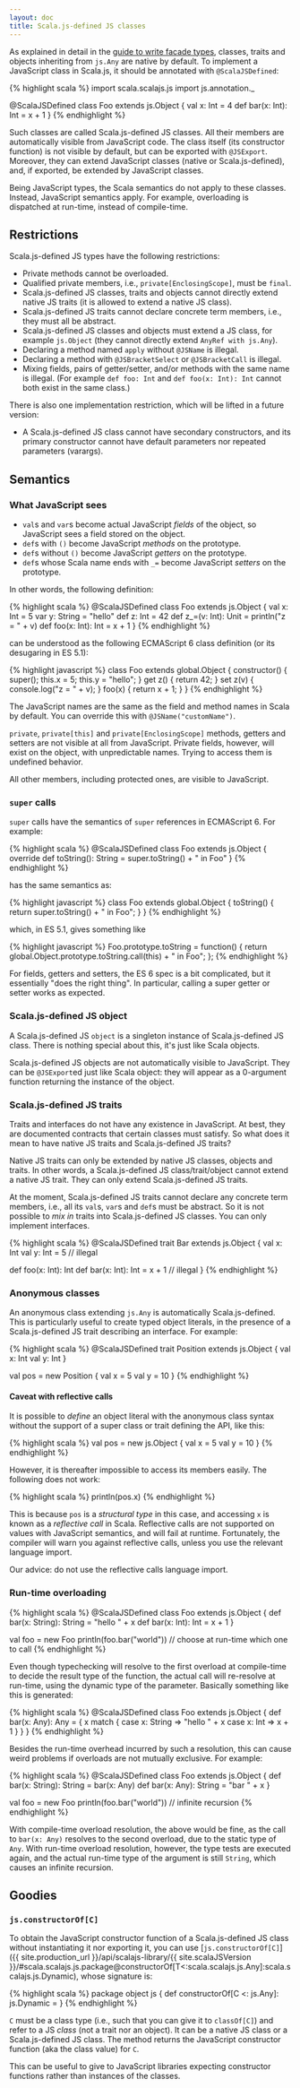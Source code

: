 ```yaml
---
layout: doc
title: Scala.js-defined JS classes
---
```


As explained in detail in the [guide to write facade types](./calling-javascript.html), classes, traits and objects inheriting from `js.Any` are native by default.
To implement a JavaScript class in Scala.js, it should be annotated with `@ScalaJSDefined`:

{% highlight scala %}
import scala.scalajs.js
import js.annotation._

@ScalaJSDefined
class Foo extends js.Object {
  val x: Int = 4
  def bar(x: Int): Int = x + 1
}
{% endhighlight %}

Such classes are called Scala.js-defined JS classes.
All their members are automatically visible from JavaScript code.
The class itself (its constructor function) is not visible by default, but can be exported with `@JSExport`.
Moreover, they can extend JavaScript classes (native or Scala.js-defined), and, if exported, be extended by JavaScript classes.

Being JavaScript types, the Scala semantics do not apply to these classes.
Instead, JavaScript semantics apply.
For example, overloading is dispatched at run-time, instead of compile-time.


## Restrictions

Scala.js-defined JS types have the following restrictions:

* Private methods cannot be overloaded.
* Qualified private members, i.e., `private[EnclosingScope]`, must be `final`.
* Scala.js-defined JS classes, traits and objects cannot directly extend native JS traits (it is allowed to extend a native JS class).
* Scala.js-defined JS traits cannot declare concrete term members, i.e., they must all be abstract.
* Scala.js-defined JS classes and objects must extend a JS class, for example `js.Object` (they cannot directly extend `AnyRef with js.Any`).
* Declaring a method named `apply` without `@JSName` is illegal.
* Declaring a method with `@JSBracketSelect` or `@JSBracketCall` is illegal.
* Mixing fields, pairs of getter/setter, and/or methods with the same name is illegal. (For example `def foo: Int` and `def foo(x: Int): Int` cannot both exist in the same class.)

There is also one implementation restriction, which will be lifted in a future version:

* A Scala.js-defined JS class cannot have secondary constructors, and its primary constructor cannot have default parameters nor repeated parameters (varargs).


## Semantics


### What JavaScript sees

* `val`s and `var`s become actual JavaScript *fields* of the object, so JavaScript sees a field stored on the object.
* `def`s with `()` become JavaScript *methods* on the prototype.
* `def`s without `()` become JavaScript *getters* on the prototype.
* `def`s whose Scala name ends with `_=` become JavaScript *setters* on the prototype.

In other words, the following definition:

{% highlight scala %}
@ScalaJSDefined
class Foo extends js.Object {
  val x: Int = 5
  var y: String = "hello"
  def z: Int = 42
  def z_=(v: Int): Unit = println("z = " + v)
  def foo(x: Int): Int = x + 1
}
{% endhighlight %}

can be understood as the following ECMAScript 6 class definition (or its desugaring in ES 5.1):

{% highlight javascript %}
class Foo extends global.Object {
  constructor() {
    super();
    this.x = 5;
    this.y = "hello";
  }
  get z() {
    return 42;
  }
  set z(v) {
    console.log("z = " + v);
  }
  foo(x) {
    return x + 1;
  }
}
{% endhighlight %}

The JavaScript names are the same as the field and method names in Scala by default.
You can override this with `@JSName("customName")`.

`private`, `private[this]` and `private[EnclosingScope]` methods, getters and setters are not visible at all from JavaScript.
Private fields, however, will exist on the object, with unpredictable names.
Trying to access them is undefined behavior.

All other members, including protected ones, are visible to JavaScript.


### `super` calls

`super` calls have the semantics of `super` references in ECMAScript 6.
For example:

{% highlight scala %}
@ScalaJSDefined
class Foo extends js.Object {
  override def toString(): String = super.toString() + " in Foo"
}
{% endhighlight %}

has the same semantics as:

{% highlight javascript %}
class Foo extends global.Object {
  toString() {
    return super.toString() + " in Foo";
  }
}
{% endhighlight %}

which, in ES 5.1, gives something like

{% highlight javascript %}
Foo.prototype.toString = function() {
  return global.Object.prototype.toString.call(this) + " in Foo";
};
{% endhighlight %}

For fields, getters and setters, the ES 6 spec is a bit complicated, but it essentially "does the right thing".
In particular, calling a super getter or setter works as expected.


### Scala.js-defined JS object

A Scala.js-defined JS `object` is a singleton instance of Scala.js-defined JS class.
There is nothing special about this, it's just like Scala objects.

Scala.js-defined JS objects are not automatically visible to JavaScript.
They can be `@JSExport`ed just like Scala object: they will appear as a 0-argument function returning the instance of the object.


### Scala.js-defined JS traits

Traits and interfaces do not have any existence in JavaScript.
At best, they are documented contracts that certain classes must satisfy.
So what does it mean to have native JS traits and Scala.js-defined JS traits?

Native JS traits can only be extended by native JS classes, objects and traits.
In other words, a Scala.js-defined JS class/trait/object cannot extend a native JS trait.
They can only extend Scala.js-defined JS traits.

At the moment, Scala.js-defined JS traits cannot declare any concrete term members, i.e., all its `val`s, `var`s and `def`s must be abstract.
So it is not possible to *mix in* traits into Scala.js-defined JS classes.
You can only implement interfaces.

{% highlight scala %}
@ScalaJSDefined
trait Bar extends js.Object {
  val x: Int
  val y: Int = 5 // illegal
  
  def foo(x: Int): Int
  def bar(x: Int): Int = x + 1 // illegal
}
{% endhighlight %}


### Anonymous classes

An anonymous class extending `js.Any` is automatically Scala.js-defined.
This is particularly useful to create typed object literals, in the presence of a Scala.js-defined JS trait describing an interface.
For example:

{% highlight scala %}
@ScalaJSDefined
trait Position extends js.Object {
  val x: Int
  val y: Int
}

val pos = new Position {
  val x = 5
  val y = 10
}
{% endhighlight %}

#### Caveat with reflective calls

It is possible to *define* an object literal with the anonymous class syntax without the support of a super class or trait defining the API, like this:

{% highlight scala %}
val pos = new js.Object {
  val x = 5
  val y = 10
}
{% endhighlight %}

However, it is thereafter impossible to access its members easily.
The following does not work:

{% highlight scala %}
println(pos.x)
{% endhighlight %}

This is because `pos` is a *structural type* in this case, and accessing `x` is known as a *reflective call* in Scala.
Reflective calls are not supported on values with JavaScript semantics, and will fail at runtime.
Fortunately, the compiler will warn you against reflective calls, unless you use the relevant language import.

Our advice: do not use the reflective calls language import.


### Run-time overloading

{% highlight scala %}
@ScalaJSDefined
class Foo extends js.Object {
  def bar(x: String): String = "hello " + x
  def bar(x: Int): Int = x + 1
}

val foo = new Foo
println(foo.bar("world")) // choose at run-time which one to call
{% endhighlight %}

Even though typechecking will resolve to the first overload at compile-time to decide the result type of the function, the actual call will re-resolve at run-time, using the dynamic type of the parameter. Basically something like this is generated:

{% highlight scala %}
@ScalaJSDefined
class Foo extends js.Object {
  def bar(x: Any): Any = {
    x match {
      case x: String => "hello " + x
      case x: Int    => x + 1
    }
  }
}
{% endhighlight %}

Besides the run-time overhead incurred by such a resolution, this can cause weird problems if overloads are not mutually exclusive.
For example:

{% highlight scala %}
@ScalaJSDefined
class Foo extends js.Object {
  def bar(x: String): String = bar(x: Any)
  def bar(x: Any): String = "bar " + x
}

val foo = new Foo
println(foo.bar("world")) // infinite recursion
{% endhighlight %}

With compile-time overload resolution, the above would be fine, as the call to `bar(x: Any)` resolves to the second overload, due to the static type of `Any`.
With run-time overload resolution, however, the type tests are executed again, and the actual run-time type of the argument is still `String`, which causes an infinite recursion.


## Goodies


### `js.constructorOf[C]`

To obtain the JavaScript constructor function of a Scala.js-defined JS class without instantiating it nor exporting it, you can use [`js.constructorOf[C]`]({{ site.production_url }}/api/scalajs-library/{{ site.scalaJSVersion }}/#scala.scalajs.js.package@constructorOf[T<:scala.scalajs.js.Any]:scala.scalajs.js.Dynamic), whose signature is:

{% highlight scala %}
package object js {
  def constructorOf[C <: js.Any]: js.Dynamic = <stub>
}
{% endhighlight %}

`C` must be a class type (i.e., such that you can give it to `classOf[C]`) and refer to a JS *class* (not a trait nor an object).
It can be a native JS class or a Scala.js-defined JS class.
The method returns the JavaScript constructor function (aka the class value) for `C`.

This can be useful to give to JavaScript libraries expecting constructor functions rather than instances of the classes.
